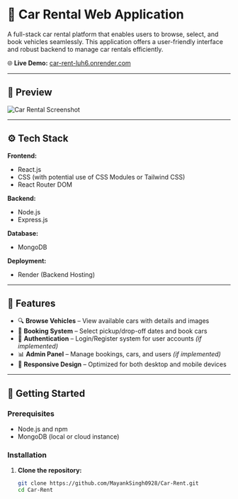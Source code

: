 # 🚗 Car Rental Web Application

A full-stack car rental platform that enables users to browse, select, and book vehicles seamlessly. This application offers a user-friendly interface and robust backend to manage car rentals efficiently.

🌐 **Live Demo:** [car-rent-luh6.onrender.com](https://car-rent-luh6.onrender.com/)

---

## 📸 Preview

![Car Rental Screenshot](preview-image-url-if-available)

---

## ⚙️ Tech Stack

**Frontend:**
- React.js
- CSS (with potential use of CSS Modules or Tailwind CSS)
- React Router DOM

**Backend:**
- Node.js
- Express.js

**Database:**
- MongoDB

**Deployment:**
- Render (Backend Hosting)

---

## 🔑 Features

- 🔍 **Browse Vehicles** – View available cars with details and images
- 📅 **Booking System** – Select pickup/drop-off dates and book cars
- 🔐 **Authentication** – Login/Register system for user accounts *(if implemented)*
- 📊 **Admin Panel** – Manage bookings, cars, and users *(if implemented)*
- 🔁 **Responsive Design** – Optimized for both desktop and mobile devices

---

## 🚀 Getting Started

### Prerequisites

- Node.js and npm
- MongoDB (local or cloud instance)

### Installation

1. **Clone the repository:**
   ```bash
   git clone https://github.com/MayankSingh0928/Car-Rent.git
   cd Car-Rent
